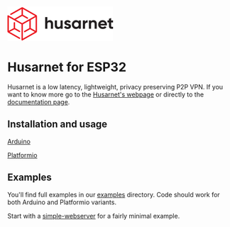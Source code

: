 ![Husarnet logo](images/husarnet-logo.svg)

# Husarnet for ESP32

Husarnet is a low latency, lightweight, privacy preserving P2P VPN. If you want
to know more go to the [Husarnet's webpage](https://husarnet.com/) or directly
to the [documentation page](https://docs.husarnet.com/).

## Installation and usage

[Arduino](http://docs.husarnet.com/docs/begin-esp32)

[Platformio](http://docs.husarnet.com/docs/begin-esp32-platformio)

## Examples

You'll find full examples in our [examples](examples) directory. Code should work for both Arduino and Platformio variants.

Start with a [simple-webserver](examples/simple-webserver) for a fairly minimal example.
